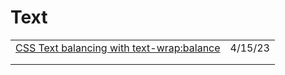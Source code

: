 # Text

|                                                                                                  |         |
| ------------------------------------------------------------------------------------------------ | ------- |
| [CSS Text balancing with text-wrap:balance](https://ishadeed.com/article/css-text-wrap-balance/) | 4/15/23 |
|                                                                                                  |         |
|                                                                                                  |         |
